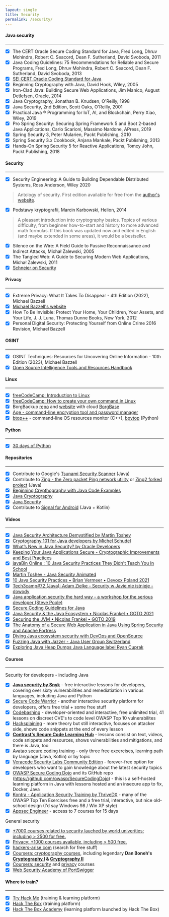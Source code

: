 ```yaml
---
layout: single
title: Security
permalink: /security/
---
```


#### Java security
---

- [x] The CERT Oracle Secure Coding Standard for Java, Fred Long, Dhruv Mohindra, Robert C. Seacord, Dean F. Sutherland, David Svoboda, 2011
- [x] Java Coding Guidelines: 75 Recommendations for Reliable and Secure Programs, Fred Long, Dhruv Mohindra, Robert C. Seacord, Dean F. Sutherland, David Svoboda, 2013
- [x] [SEI CERT Oracle Coding Standard for Java](https://wiki.sei.cmu.edu/confluence/display/java/SEI+CERT+Oracle+Coding+Standard+for+Java)
- [x] Beginning Cryptography with Java, David Hook, Wiley, 2005
- [x] Iron-Clad Java: Building Secure Web Applications, Jim Manico, August Detlefsen, Oracle, 2014
- [x] Java Cryptography, Jonathan B. Knudsen, O'Reilly, 1998
- [x] Java Security, 2nd Edition, Scott Oaks, O'Reilly, 2001
- [x] Practical Java ® Programming for IoT, AI, and Blockchain, Perry Xiao, Wiley, 2019
- [x] Pro Spring Security: Securing Spring Framework 5 and Boot 2-based Java Applications, Carlo Scarioni, Massimo Nardone, APress, 2019
- [x] Spring Security 3, Peter Mularien, Packt Publishing, 2010
- [x] Spring Security 3.x Cookbook, Anjana Mankale, Packt Publishing, 2013
- [x] Hands-On Spring Security 5 for Reactive Applications, Tomcy John, Packt Publishing, 2018

#### Security
---

- [x] Security Engineering: A Guide to Building Dependable Distributed Systems, Ross Anderson, Wiley 2020

> Antology of security. First edition available for free from the [author's website](https://www.cl.cam.ac.uk/~rja14/book.html).

- [x] Podstawy kryptografii, Marcin Karbowski, Helion, 2014

> A pleasant introduction into cryptography basics. Topics of various difficulty, from beginner how-to-start and history to more advanced math formulas.
If this book was updated now and edited in English (and maybe extended in some areas), it would be a bestseller.

- [x] Silence on the Wire: A Field Guide to Passive Reconnaissance and Indirect Attacks, Michał Zalewski, 2005
- [x] The Tangled Web: A Guide to Securing Modern Web Applications, Michał Zalewski, 2011
- [x] [Schneier on Security](https://www.schneier.com/)

#### Privacy
---

- [x] Extreme Privacy: What It Takes To Disappear - 4th Edition (2022), Michael Bazzell
- [x] [Michael Bazzell's website](https://inteltechniques.com/index.html)
- [x] How To Be Invisible: Protect Your Home, Your Children, Your Assets, and Your Life, J. J. Luna, Thomas Dunne Books, New York, 2012
- [x] Personal Digital Security: Protecting Yourself from Online Crime 2016 Revision, Michael Bazzell

#### OSINT
---

- [x] OSINT Techniques: Resources for Uncovering Online Information - 10th Edition (2023), Michael Bazzell
- [x] [Open Source Intelligence Tools and Resources Handbook](https://i-intelligence.eu/uploads/public-documents/OSINT_Handbook_2020.pdf)

#### Linux
---

- [x] [freeCodeCamp: Introduction to Linux](https://www.freecodecamp.org/news/introduction-to-linux)
- [x] [freeCodeCamp: How to create your own command in Linux](https://www.freecodecamp.org/news/how-to-create-your-own-command-in-linux/)
- [x] BorgBackup [repo](https://github.com/borgbackup) and [website](https://www.borgbackup.org/) with cloud [BorgBase](https://www.borgbase.com/)
- [x] [Age - command-line encryption tool and password manager](https://github.com/FiloSottile/age)
- [x] [btop++](https://github.com/aristocratos/btop) - command-line OS resources monitor (C++), [bpytop](https://github.com/aristocratos/bpytop) (Python)

#### Python
---

- [x] [30 days of Python](https://github.com/Asabeneh/30-Days-Of-Python)

#### Repositories
---

- [x] Contribute to Google's [Tsunami Security Scanner](https://github.com/google/tsunami-security-scanner/blob/master/docs/contributing.md) (Java)
- [x] Contribute to [Zing - the Zero packet Ping network utility](https://github.com/wgilreath/zing) or [Zing2 forked project](https://github.com/mzacki/zing2) (Java)
- [x] [Beginning Crypthography with Java Code Examples](https://media.wiley.com/product_ancillary/30/07645963/DOWNLOAD/beg_crypto_examples.zip)
- [x] [Java Cryptography](https://resources.oreilly.com/examples/9781565924024/)
- [x] [Java Security](https://resources.oreilly.com/examples/9780596001575/)
- [x] Contribute to [Signal for Android](https://github.com/signalapp/Signal-Android) (Java + Kotlin)

#### Videos
---

- [x] [Java Security Architecture Demystified by Martin Toshev](https://www.youtube.com/watch?v=2GGQXPDYT6w)
- [x] [Cryptography 101 for Java developers by Michel Schudel](https://www.youtube.com/watch?v=itmNhVckTPc)
- [x] [What’s New in Java Security? by Oracle Developers](https://www.youtube.com/watch?v=dNoxScux2j0)
- [x] [Keeping Your Java Applications Secure - Cryptographic Improvements and Best Practices](https://www.youtube.com/watch?v=51OEq8_HyMY)
- [x] [javaBin Online : 10 Java Security Practices They Didn't Teach You In School](https://www.youtube.com/watch?v=rb59UOHrmSY)
- [x] [Martin Toshev - Java Security Animated](https://www.youtube.com/watch?v=6eWKS5FMESI)
- [x] [10 Java Security Practices • Brian Vermeer • Devoxx Poland 2021](https://www.youtube.com/watch?v=6kOjLP8tbL4)
- [x] [Tech3camp#72 (Java): Adam Zielke - Security w Javie nie istnieje - dowody](https://www.youtube.com/watch?v=BrjkjYhg_60)
- [x] [Java application security the hard way - a workshop for the serious developer (Steve Poole)](https://www.youtube.com/watch?v=p_2GQQtUu-g)
- [x] [Secure Coding Guidelines for Java](https://www.youtube.com/watch?v=4iEiKa1JmBU)
- [x] [Java Security & the Java Ecosystem • Nicolas Frankel • GOTO 2021](https://www.youtube.com/watch?v=uVob-4aXbxY)
- [x] [Securing the JVM • Nicolas Frankel • GOTO 2019](https://www.youtube.com/watch?v=sIuVbVbjZcw)
- [x] [The Anatomy of a Secure Web Application in Java Using Spring Security and Apache Fortress](https://www.youtube.com/watch?v=g3ENNk_vrjI)
- [x] [Diving Java ecosystem security with DevOps and OpenSource](https://www.youtube.com/watch?v=ZbR8cZCk9Cw)
- [x] [Fuzzing Java with Jazzer - Java User Group Switzerland](https://www.youtube.com/watch?v=YRporP5p1pc)
- [x] [Exploring Java Heap Dumps Java Language label Ryan Cuprak](www.youtube.com/watch?v=9Cnm2lFBe0I)

#### Courses
---

Security for developers - including Java

- [x] **[Java security by Snyk](https://learn.snyk.io/lessons/java/)** - free interactive lessons for developers, covering over sixty vulnerabilities and remediatiation in various languages, including Java and Python 
- [x] [Secure Code Warrior](https://www.securecodewarrior.com/) - another interactive security platform for developers, offers free trial + some free stuff
- [x] [Codebashing](https://www.codebashing.com/) - developer-oriented and interactive, free unlimited trial, 41 lessons on discreet CVE's to code level OWASP Top 10 vulnerabilites
- [x] [Hacksplaining](https://www.hacksplaining.com/lessons) - more theory but still interactive, focuses on attacker side, shows code snippets at the end of every lesson
- [x] **[Contrast's Secure Code Learning Hub](https://www.contrastsecurity.com/developer/learn#Contrast-Secure-Code-Lessons)** - lessons consist on text, videos, code snippets and resources, shows vulnerabilities and mitigations, and there is Java, too
- [x] [Avatao secure coding training](https://avatao.com/security-training/) - only three free excercises, learning path by language (Java, Kotlin) or by topic
- [x] [Veracode Security Labs Community Edition](https://info.veracode.com/security-labs-community-edition-signup.html) - forever-free option for developers who want to gain knowledge about the latest security topics
- [x] [OWASP Secure Coding Dojo](https://owasp.org/www-project-secure-coding-dojo/) and its GitHub repo (https://github.com/owasp/SecureCodingDojo) - this is a self-hosted learning platform in Java with lessons hosted and an insecure app to fix, Docker, Java
- [x] [Kontra - Application Security Training by ThriveDX](https://application.security/free/owasp-top-10) - many of the OWASP Top Ten Exercises free and a free trial, interactive, but nice old-school design (I'd say Windows 98 / Win XP style)
- [x] [Appsec Engineer](checkout.appsecengineer.com/free) - access to 7 courses for 15 days

General security

- [x] [+7000 courses related to security lauched by world univerities: including > 2500 for free.](https://www.classcentral.com/search?q=security)
- [x] [Privacy: +1000 courses available, including > 500 free.](https://www.classcentral.com/search?q=privacy)
- [x] [hackers-arise.com](https://www.hackers-arise.com/) (search for free stuff)
- [x] [Coursera: cryptography courses](https://www.coursera.org/search?query=cryptography&), including legendary **Dan Boneh's [Cryptography I](https://www.coursera.org/learn/crypto) & [Cryptography II](https://www.coursera.org/learn/crypto2)**
- [x] [Coursera: security](https://www.coursera.org/search?query=security&) and [privacy](https://www.coursera.org/search?query=privacy) courses
- [x] [Web Security Academy of PortSwigger](https://portswigger.net/web-security)

#### Where to train?
---

- [x] [Try Hack Me](https://tryhackme.com/) (training & learning platform)
- [x] [Hack The Box](https://www.hackthebox.com/) (training platform)
- [x] [Hack The Box Academy](https://academy.hackthebox.com/) (learning platform launched by Hack The Box)